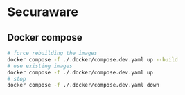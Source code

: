 # Securaware

## Docker compose
```bash
# force rebuilding the images
docker compose -f ./.docker/compose.dev.yaml up --build
# use existing images
docker compose -f ./.docker/compose.dev.yaml up
# stop
docker compose -f ./.docker/compose.dev.yaml down
```